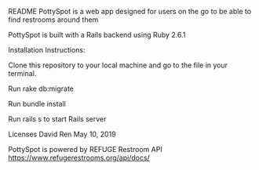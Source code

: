 README
PottySpot is a web app designed for users on the go to be able to find restrooms around them

PottySpot is built with a Rails backend using Ruby 2.6.1


Installation Instructions:

Clone this repository to your local machine and go to the file in your terminal.

Run rake db:migrate

Run bundle install

Run rails s to start Rails server



Licenses David Ren May 10, 2019

PottySpot is powered by REFUGE Restroom API https://www.refugerestrooms.org/api/docs/